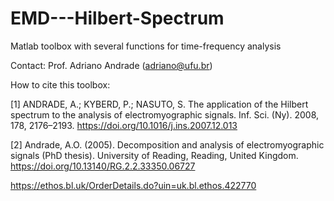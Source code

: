 # EMD---Hilbert-Spectrum
Matlab toolbox with several functions for time-frequency analysis

Contact: Prof. Adriano Andrade (adriano@ufu.br)

How to cite this toolbox:

[1] ANDRADE, A.; KYBERD, P.; NASUTO, S. The application of the Hilbert spectrum to the analysis of electromyographic signals. Inf. Sci. (Ny). 2008, 178, 2176–2193.
https://doi.org/10.1016/j.ins.2007.12.013

[2] Andrade, A.O. (2005). Decomposition and analysis of electromyographic signals (PhD thesis). University of Reading, Reading, United Kingdom. 
https://doi.org/10.13140/RG.2.2.33350.06727

https://ethos.bl.uk/OrderDetails.do?uin=uk.bl.ethos.422770
